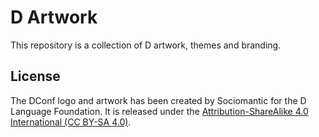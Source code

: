 D Artwork
=========

This repository is a collection of D artwork, themes and branding.

License
--------

The DConf logo and artwork has been created by Sociomantic for the D Language Foundation.
It is released under the [Attribution-ShareAlike 4.0 International (CC BY-SA 4.0)](https://creativecommons.org/licenses/by-sa/4.0/).
